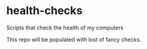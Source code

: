 # health-checks
Scripts that  check the health of my computers

This repo will be populated with lost of fancy checks.